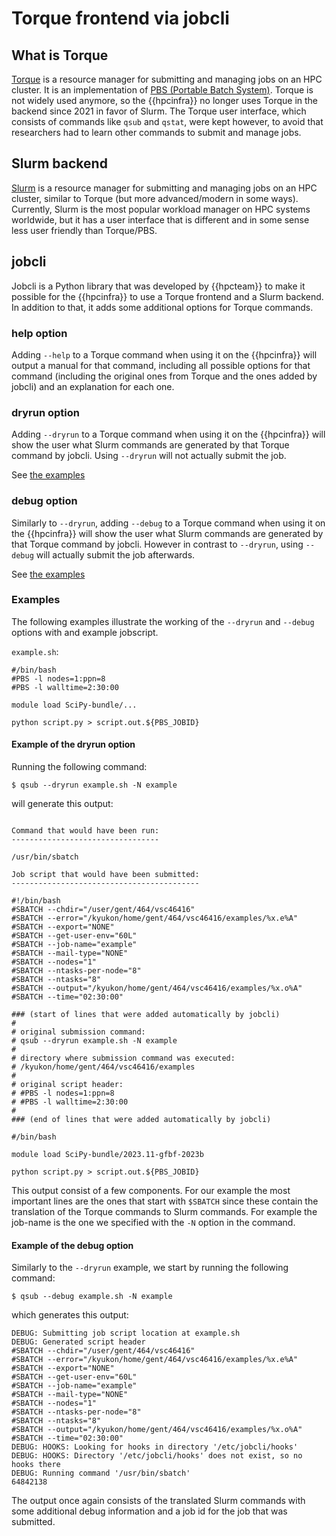 # Torque frontend via jobcli

## What is Torque

[Torque](https://en.wikipedia.org/wiki/TORQUE) is a resource manager for submitting and managing jobs on an HPC cluster. It is an implementation of [PBS (Portable Batch System)](https://en.wikipedia.org/wiki/Portable_Batch_System).
Torque is not widely used anymore, so the {{hpcinfra}} no longer uses Torque in the backend since 2021 in favor of Slurm.
The Torque user interface, which consists of commands like `qsub` and `qstat`, were kept however, to avoid that researchers had to learn other commands to submit and manage jobs.

## Slurm backend

[Slurm](https://en.wikipedia.org/wiki/Slurm_Workload_Manager) is a resource manager for submitting and managing jobs on an HPC cluster, similar to Torque (but more advanced/modern in some ways). Currently, Slurm is the most popular workload manager on HPC systems worldwide, but it has a user interface that is different and in some sense less user friendly than Torque/PBS.

## jobcli

Jobcli is a Python library that was developed by {{hpcteam}} to make it possible for the {{hpcinfra}} to use a Torque frontend and a Slurm backend. In addition to that, it adds some additional options for Torque commands.

### help option

Adding `--help` to a Torque command when using it on the {{hpcinfra}} will output a manual for that command, including all possible options for that command (including the original ones from Torque and the ones added by jobcli) and an explanation for each one.

### dryrun option

Adding `--dryrun` to a Torque command when using it on the {{hpcinfra}} will show the user what Slurm commands are generated by that Torque command by jobcli. Using `--dryrun` will not actually submit the job.

See [the examples](./#examples)

### debug option

Similarly to `--dryrun`, adding `--debug` to a Torque command when using it on the {{hpcinfra}} will show the user what Slurm commands are generated by that Torque command by jobcli. However in contrast to `--dryrun`, using `--debug` will actually submit the job afterwards.

See [the examples](./#examples)

### Examples

The following examples illustrate the working of the `--dryrun` and `--debug` options with and example jobscript.

`example.sh`:

```shell
#/bin/bash
#PBS -l nodes=1:ppn=8
#PBS -l walltime=2:30:00

module load SciPy-bundle/...

python script.py > script.out.${PBS_JOBID}
```

#### Example of the dryrun option

Running the following command:

```shell
$ qsub --dryrun example.sh -N example
```

will generate this output:

```shell

Command that would have been run:
---------------------------------

/usr/bin/sbatch

Job script that would have been submitted:
------------------------------------------

#!/bin/bash
#SBATCH --chdir="/user/gent/464/vsc46416"
#SBATCH --error="/kyukon/home/gent/464/vsc46416/examples/%x.e%A"
#SBATCH --export="NONE"
#SBATCH --get-user-env="60L"
#SBATCH --job-name="example"
#SBATCH --mail-type="NONE"
#SBATCH --nodes="1"
#SBATCH --ntasks-per-node="8"
#SBATCH --ntasks="8"
#SBATCH --output="/kyukon/home/gent/464/vsc46416/examples/%x.o%A"
#SBATCH --time="02:30:00"

### (start of lines that were added automatically by jobcli)
#
# original submission command:
# qsub --dryrun example.sh -N example
#
# directory where submission command was executed:
# /kyukon/home/gent/464/vsc46416/examples
#
# original script header:
# #PBS -l nodes=1:ppn=8
# #PBS -l walltime=2:30:00
#
### (end of lines that were added automatically by jobcli)

#/bin/bash

module load SciPy-bundle/2023.11-gfbf-2023b

python script.py > script.out.${PBS_JOBID}
```
This output consist of a few components. For our example the most important lines are the ones that start with `$SBATCH` since these contain the translation of the Torque commands to Slurm commands. For example the job-name is the one we specified with the `-N` option in the command.

#### Example of the debug option

Similarly to the `--dryrun` example, we start by running the following command:

```shell
$ qsub --debug example.sh -N example
```

which generates this output:

```shell
DEBUG: Submitting job script location at example.sh
DEBUG: Generated script header
#SBATCH --chdir="/user/gent/464/vsc46416"
#SBATCH --error="/kyukon/home/gent/464/vsc46416/examples/%x.e%A"
#SBATCH --export="NONE"
#SBATCH --get-user-env="60L"
#SBATCH --job-name="example"
#SBATCH --mail-type="NONE"
#SBATCH --nodes="1"
#SBATCH --ntasks-per-node="8"
#SBATCH --ntasks="8"
#SBATCH --output="/kyukon/home/gent/464/vsc46416/examples/%x.o%A"
#SBATCH --time="02:30:00"
DEBUG: HOOKS: Looking for hooks in directory '/etc/jobcli/hooks'
DEBUG: HOOKS: Directory '/etc/jobcli/hooks' does not exist, so no hooks there
DEBUG: Running command '/usr/bin/sbatch'
64842138
```
The output once again consists of the translated Slurm commands with some additional debug information and a job id for the job that was submitted.